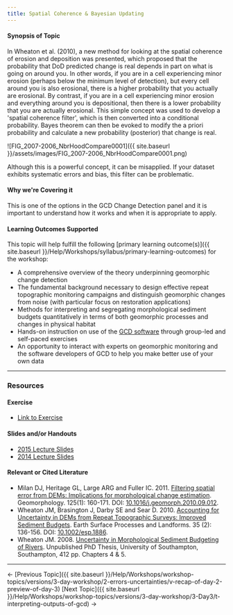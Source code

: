 ```yaml
---
title: Spatial Coherence & Bayesian Updating
---
```


#### Synopsis of Topic

In Wheaton et al. (2010), a new method for looking at the spatial coherence of erosion and deposition was presented, which proposed that the probability that DoD predicted change is real depends in part on what is going on around you. In other words, if you are in a cell experiencing minor erosion (perhaps below the minimum level of detection), but every cell around you is also erosional, there is a higher probability that you actually are erosional. By contrast, if you are in a cell experiencing minor erosion and everything around you is depositional, then there is a lower probability that you are actually erosional. This simple concept was used to develop a 'spatial coherence filter', which is then converted into a conditional probability. Bayes theorem can then be evoked to modify the a priori probability and calculate a new probability (posterior) that change is real.

![FIG_2007-2006_NbrHoodCompare0001]({{ site.baseurl }}/assets/images/FIG_2007-2006_NbrHoodCompare0001.png)

Although this is a powerful concept, it can be misapplied. If your dataset exhibits systematic errors and bias, this filter can be problematic.

#### Why we're Covering it

This is one of the options in the GCD Change Detection panel and it is important to understand how it works and when it is appropriate to apply.

#### Learning Outcomes Supported

This topic will help fulfill the following [primary learning outcome(s)]({{ site.baseurl }}/Help/Workshops/syllabus/primary-learning-outcomes) for the workshop:

- A comprehensive overview of the theory underpinning geomorphic change detection
- The fundamental background necessary to design effective repeat topographic monitoring campaigns and distinguish geomorphic changes from noise (with particular focus on restoration applications)
- Methods for interpreting and segregating morphological sediment budgets quantitatively in terms of both geomorphic processes and changes in physical habitat
- Hands-on instruction on use of the [GCD software](http://www.joewheaton.org/Home/research/software/GCD) through group-led and self-paced exercises
- An opportunity to interact with experts on geomorphic monitoring and the software developers of GCD to help you make better use of your own data

------

### Resources

#### Exercise

- [Link to Exercise](http://gcd6help.joewheaton.org/tutorials--how-to/workshop-tutorials/s-bayesian-updating-excercise)

#### Slides and/or Handouts

- [2015 Lecture Slides](http://etalweb.joewheaton.org/etal_workshops/GCD/2015_USU/S_SpatialCoherenceBayesian.pdf)
- [2014 Lecture Slides](http://etal.usu.edu/GCD/Workshop/2014/Lectures/U_SpatialCoherenceBayesian.pdf)

#### Relevant or Cited Literature

- Milan DJ, Heritage GL, Large ARG and Fuller IC. 2011. [Filtering spatial error from DEMs: Implications for morphological change estimation](http://etal.usu.edu/ICRRR/GCD/Milan_Filtering%20Spatial%20Error%20from%20DEM%27s.pdf). Geomorphology. 125(1): 160-171. DOI: [10.1016/j.geomorph.2010.09.012](http://dx.doi.org/10.1016/j.geomorph.2010.09.012).
- Wheaton JM, Brasington J, Darby SE and Sear D. 2010. [Accounting for Uncertainty in DEMs from Repeat Topographic Surveys: Improved Sediment Budgets](http://www.joewheaton.org/Home/research/paper-downloads/Wheaton_etal_ESPL_DoD.pdf). Earth Surface Processes and Landforms. 35 (2): 136-156. DOI: [10.1002/esp.1886](http://dx.doi.org/10.1002/esp.1886).
- Wheaton JM. 2008. [Uncertainty in Morphological Sediment Budgeting of Rivers](http://www.joewheaton.org/Home/research/projects-1/morphological-sediment-budgeting/phdthesis). Unpublished PhD Thesis, University of Southampton, Southampton, 412 pp. Chapters 4 & 5.

------

← [Previous Topic]({{ site.baseurl }}/Help/Workshops/workshop-topics/versions/3-day-workshop/2-errors-uncertainties/v-recap-of-day-2-preview-of-day-3)            [Next Topic]({{ site.baseurl }}/Help/Workshops/workshop-topics/versions/3-day-workshop/3-Day3/t-interpreting-outputs-of-gcd) →